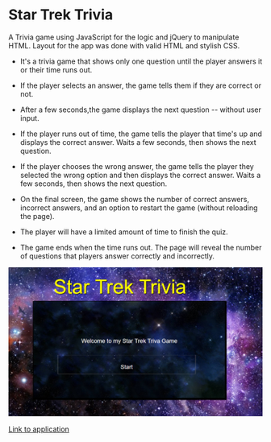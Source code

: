 # Star Trek Trivia
A Trivia game using JavaScript for the logic and jQuery to manipulate HTML. 
Layout for the app was done with valid HTML and stylish CSS.



 * It's a trivia game that shows only one question until the player answers it or their time runs out.
  * If the player selects an answer, the game tells them if they are correct or not. 
   * After a few seconds,the game displays the next question -- without user input.

* If the player runs out of time, the game tells the player that time's up and displays the correct answer. 
   Waits a few seconds, then shows the next question.
* If the player chooses the wrong answer, the game tells the player they selected the wrong option and
then displays the correct answer. Waits a few seconds, then shows the next question.

* On the final screen, the game shows the number of correct answers, incorrect answers, 
and an option to restart the game (without reloading the page).

* The player will have a limited amount of time to finish the quiz. 

* The game ends when the time runs out. The page will reveal the number of questions 
that players answer correctly and incorrectly.

 ![concert data with input](starTrekTrivia.png)

 [Link to application](https://cpaul319.github.io/Trivia_Game/)

